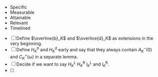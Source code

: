 - Specific
- Measurable
- Attainable
- Relevant
- Timelined

- [ ] Define $\overline{b}_K$ and $\overline{d}_K$ as extensions in the very beginning.
- [ ] Define $H_K^\mathrm{b}$ and $H_K^\mathrm{d}$ early and say that they always contain $A_K^-(0)$ and $C_K^+(\omega)$ in a separate lemma.
- [ ] Decide if we want to say $H_K^\mathrm{L}$ $H_K^\mathrm{R}$ $l_K^\mathrm{L}$ and $l_K^\mathrm{R}$.
- [ ] 